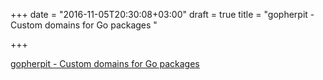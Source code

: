 +++
date = "2016-11-05T20:30:08+03:00"
draft = true
title = "gopherpit - Custom domains for Go packages "

+++

<p><a href="https://t.co/7JN0m8mNV0">gopherpit - Custom domains for Go packages </a></p>
